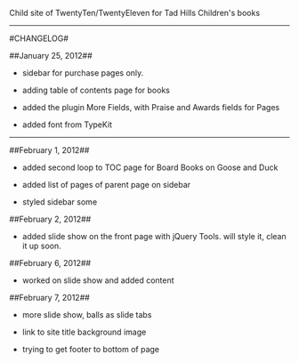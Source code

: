 Child site of TwentyTen/TwentyEleven for Tad Hills Children's books
***

#CHANGELOG#

##January 25, 2012##

- sidebar for purchase pages only.

- adding table of contents page for books

- added the plugin More Fields, with Praise and Awards fields for Pages

- added font from TypeKit

***  
##February 1, 2012##

- added second loop to TOC page for Board Books on Goose and Duck

- added list of pages of parent page on sidebar

- styled sidebar some

##February 2, 2012##

- added slide show on the front page with jQuery Tools. will style it, clean it up soon.      

##February 6, 2012##

- worked on slide show and added content

##February 7, 2012##

- more slide show, balls as slide tabs

- link to site title background image

- trying to get footer to bottom of page

